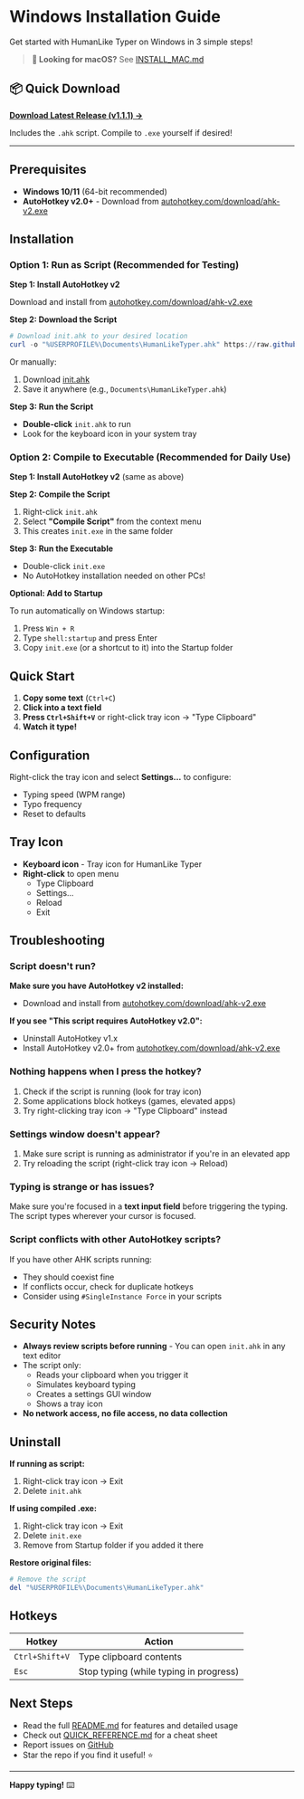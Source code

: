 # Windows Installation Guide

Get started with HumanLike Typer on Windows in 3 simple steps!

> **🍎 Looking for macOS?** See [INSTALL_MAC.md](INSTALL_MAC.md)

## 📦 Quick Download

**[Download Latest Release (v1.1.1) →](https://github.com/ethanstoner/humanlike-typer/releases/latest)**

Includes the `.ahk` script. Compile to `.exe` yourself if desired!

---

## Prerequisites

- **Windows 10/11** (64-bit recommended)
- **AutoHotkey v2.0+** - Download from [autohotkey.com/download/ahk-v2.exe](https://www.autohotkey.com/download/ahk-v2.exe)

## Installation

### Option 1: Run as Script (Recommended for Testing)

**Step 1: Install AutoHotkey v2**

Download and install from [autohotkey.com/download/ahk-v2.exe](https://www.autohotkey.com/download/ahk-v2.exe)

**Step 2: Download the Script**

```powershell
# Download init.ahk to your desired location
curl -o "%USERPROFILE%\Documents\HumanLikeTyper.ahk" https://raw.githubusercontent.com/ethanstoner/humanlike-typer/main/init.ahk
```

Or manually:
1. Download [init.ahk](https://raw.githubusercontent.com/ethanstoner/humanlike-typer/main/init.ahk)
2. Save it anywhere (e.g., `Documents\HumanLikeTyper.ahk`)

**Step 3: Run the Script**

- **Double-click** `init.ahk` to run
- Look for the keyboard icon in your system tray

### Option 2: Compile to Executable (Recommended for Daily Use)

**Step 1: Install AutoHotkey v2** (same as above)

**Step 2: Compile the Script**

1. Right-click `init.ahk`
2. Select **"Compile Script"** from the context menu
3. This creates `init.exe` in the same folder

**Step 3: Run the Executable**

- Double-click `init.exe`
- No AutoHotkey installation needed on other PCs!

**Optional: Add to Startup**

To run automatically on Windows startup:
1. Press `Win + R`
2. Type `shell:startup` and press Enter
3. Copy `init.exe` (or a shortcut to it) into the Startup folder

## Quick Start

1. **Copy some text** (`Ctrl+C`)
2. **Click into a text field**
3. **Press `Ctrl+Shift+V`** or right-click tray icon → "Type Clipboard"
4. **Watch it type!**

## Configuration

Right-click the tray icon and select **Settings...** to configure:
- Typing speed (WPM range)
- Typo frequency
- Reset to defaults

## Tray Icon

- **Keyboard icon** - Tray icon for HumanLike Typer
- **Right-click** to open menu
  - Type Clipboard
  - Settings...
  - Reload
  - Exit

## Troubleshooting

### Script doesn't run?

**Make sure you have AutoHotkey v2 installed:**
- Download and install from [autohotkey.com/download/ahk-v2.exe](https://www.autohotkey.com/download/ahk-v2.exe)

**If you see "This script requires AutoHotkey v2.0":**
- Uninstall AutoHotkey v1.x
- Install AutoHotkey v2.0+ from [autohotkey.com/download/ahk-v2.exe](https://www.autohotkey.com/download/ahk-v2.exe)

### Nothing happens when I press the hotkey?

1. Check if the script is running (look for tray icon)
2. Some applications block hotkeys (games, elevated apps)
3. Try right-clicking tray icon → "Type Clipboard" instead

### Settings window doesn't appear?

1. Make sure script is running as administrator if you're in an elevated app
2. Try reloading the script (right-click tray icon → Reload)

### Typing is strange or has issues?

Make sure you're focused in a **text input field** before triggering the typing. The script types wherever your cursor is focused.

### Script conflicts with other AutoHotkey scripts?

If you have other AHK scripts running:
- They should coexist fine
- If conflicts occur, check for duplicate hotkeys
- Consider using `#SingleInstance Force` in your scripts

## Security Notes

- **Always review scripts before running** - You can open `init.ahk` in any text editor
- The script only:
  - Reads your clipboard when you trigger it
  - Simulates keyboard typing
  - Creates a settings GUI window
  - Shows a tray icon
- **No network access, no file access, no data collection**

## Uninstall

**If running as script:**
1. Right-click tray icon → Exit
2. Delete `init.ahk`

**If using compiled .exe:**
1. Right-click tray icon → Exit
2. Delete `init.exe`
3. Remove from Startup folder if you added it there

**Restore original files:**
```powershell
# Remove the script
del "%USERPROFILE%\Documents\HumanLikeTyper.ahk"
```

## Hotkeys

| Hotkey | Action |
|--------|--------|
| `Ctrl+Shift+V` | Type clipboard contents |
| `Esc` | Stop typing (while typing in progress) |

## Next Steps

- Read the full [README.md](README.md) for features and detailed usage
- Check out [QUICK_REFERENCE.md](QUICK_REFERENCE.md) for a cheat sheet
- Report issues on [GitHub](https://github.com/ethanstoner/humanlike-typer/issues)
- Star the repo if you find it useful! ⭐

---

**Happy typing!** ⌨️

